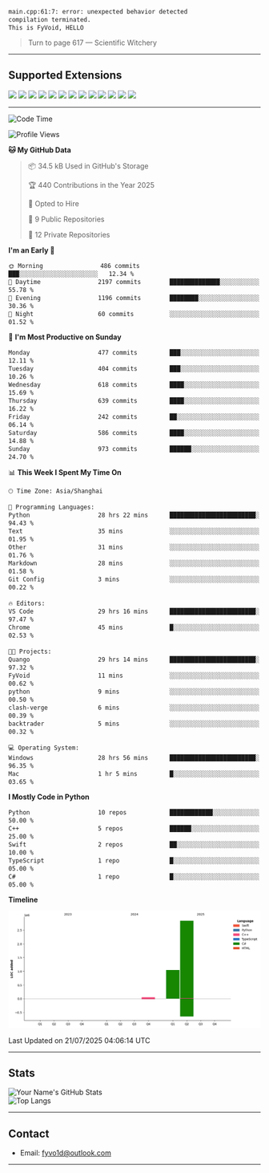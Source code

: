 ```
main.cpp:61:7: error: unexpected behavior detected
compilation terminated.
This is FyVoid, HELLO
```

> Turn to page 617 — Scientific Witchery

---

## Supported Extensions

<p align="left">
  <img src="https://cdn.jsdelivr.net/gh/devicons/devicon/icons/cplusplus/cplusplus-original.svg" height="40" />
  <img src="https://cdn.jsdelivr.net/gh/devicons/devicon/icons/csharp/csharp-original.svg" height="40" />
  <img src="https://cdn.jsdelivr.net/gh/devicons/devicon/icons/python/python-original.svg" height="40" />
  <img src="https://cdn.jsdelivr.net/gh/devicons/devicon/icons/swift/swift-original.svg" height="40" />
  <img src="https://cdn.jsdelivr.net/gh/devicons/devicon/icons/git/git-original.svg" height="40" />
  <img src="https://cdn.jsdelivr.net/gh/devicons/devicon/icons/docker/docker-original.svg" height="40" />
  <img src="https://cdn.jsdelivr.net/gh/devicons/devicon/icons/vscode/vscode-original.svg" height="40" />
  <img src="https://www.vulkan.org/user/themes/vulkan/images/logo/vulkan-logo.svg" height="40" />
  <img src="https://cdn.jsdelivr.net/gh/devicons/devicon/icons/opengl/opengl-original.svg" height="40" />
  <img src="https://cdn.jsdelivr.net/gh/devicons/devicon/icons/pytorch/pytorch-original.svg" height="40" />
  <img src="https://cdn.jsdelivr.net/gh/devicons/devicon/icons/unity/unity-original.svg" height="40" />
  <img src="https://cdn.jsdelivr.net/gh/devicons/devicon/icons/unrealengine/unrealengine-original.svg" height="40" />
  <img src="https://cdn.jsdelivr.net/gh/devicons/devicon/icons/cmake/cmake-original.svg" height="40" />
</p>


---

<!--START_SECTION:waka-->
![Code Time](http://img.shields.io/badge/Code%20Time-263%20hrs%2041%20mins-blue)

![Profile Views](http://img.shields.io/badge/Profile%20Views-0-blue)

**🐱 My GitHub Data** 

> 📦 34.5 kB Used in GitHub's Storage 
 > 
> 🏆 440 Contributions in the Year 2025
 > 
> 💼 Opted to Hire
 > 
> 📜 9 Public Repositories 
 > 
> 🔑 12 Private Repositories 
 > 
**I'm an Early 🐤** 

```text
🌞 Morning                486 commits         ███░░░░░░░░░░░░░░░░░░░░░░   12.34 % 
🌆 Daytime                2197 commits        ██████████████░░░░░░░░░░░   55.78 % 
🌃 Evening                1196 commits        ████████░░░░░░░░░░░░░░░░░   30.36 % 
🌙 Night                  60 commits          ░░░░░░░░░░░░░░░░░░░░░░░░░   01.52 % 
```
📅 **I'm Most Productive on Sunday** 

```text
Monday                   477 commits         ███░░░░░░░░░░░░░░░░░░░░░░   12.11 % 
Tuesday                  404 commits         ███░░░░░░░░░░░░░░░░░░░░░░   10.26 % 
Wednesday                618 commits         ████░░░░░░░░░░░░░░░░░░░░░   15.69 % 
Thursday                 639 commits         ████░░░░░░░░░░░░░░░░░░░░░   16.22 % 
Friday                   242 commits         ██░░░░░░░░░░░░░░░░░░░░░░░   06.14 % 
Saturday                 586 commits         ████░░░░░░░░░░░░░░░░░░░░░   14.88 % 
Sunday                   973 commits         ██████░░░░░░░░░░░░░░░░░░░   24.70 % 
```


📊 **This Week I Spent My Time On** 

```text
🕑︎ Time Zone: Asia/Shanghai

💬 Programming Languages: 
Python                   28 hrs 22 mins      ████████████████████████░   94.43 % 
Text                     35 mins             ░░░░░░░░░░░░░░░░░░░░░░░░░   01.95 % 
Other                    31 mins             ░░░░░░░░░░░░░░░░░░░░░░░░░   01.76 % 
Markdown                 28 mins             ░░░░░░░░░░░░░░░░░░░░░░░░░   01.58 % 
Git Config               3 mins              ░░░░░░░░░░░░░░░░░░░░░░░░░   00.22 % 

🔥 Editors: 
VS Code                  29 hrs 16 mins      ████████████████████████░   97.47 % 
Chrome                   45 mins             █░░░░░░░░░░░░░░░░░░░░░░░░   02.53 % 

🐱‍💻 Projects: 
Quango                   29 hrs 14 mins      ████████████████████████░   97.32 % 
FyVoid                   11 mins             ░░░░░░░░░░░░░░░░░░░░░░░░░   00.62 % 
python                   9 mins              ░░░░░░░░░░░░░░░░░░░░░░░░░   00.50 % 
clash-verge              6 mins              ░░░░░░░░░░░░░░░░░░░░░░░░░   00.39 % 
backtrader               5 mins              ░░░░░░░░░░░░░░░░░░░░░░░░░   00.32 % 

💻 Operating System: 
Windows                  28 hrs 56 mins      ████████████████████████░   96.35 % 
Mac                      1 hr 5 mins         █░░░░░░░░░░░░░░░░░░░░░░░░   03.65 % 
```

**I Mostly Code in Python** 

```text
Python                   10 repos            ████████████░░░░░░░░░░░░░   50.00 % 
C++                      5 repos             ██████░░░░░░░░░░░░░░░░░░░   25.00 % 
Swift                    2 repos             ██░░░░░░░░░░░░░░░░░░░░░░░   10.00 % 
TypeScript               1 repo              █░░░░░░░░░░░░░░░░░░░░░░░░   05.00 % 
C#                       1 repo              █░░░░░░░░░░░░░░░░░░░░░░░░   05.00 % 
```



**Timeline**

![Lines of Code chart](https://raw.githubusercontent.com/FyVoid/FyVoid/main/assets/bar_graph.png)


 Last Updated on 21/07/2025 04:06:14 UTC
<!--END_SECTION:waka-->

---

## Stats

![Your Name's GitHub Stats](https://github-readme-stats.vercel.app/api?username=fyvoid&show_icons=true&theme=tokyonight)  
![Top Langs](https://github-readme-stats.vercel.app/api/top-langs/?username=fyvoid&layout=compact&theme=tokyonight)

---

## Contact

- Email: [fyvo1d@outlook.com](fyvo1d@outlook.com)  

---

